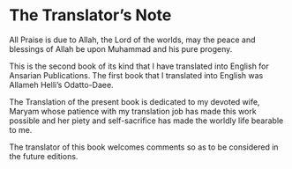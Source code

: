 The Translator’s Note
=====================

All Praise is due to Allah, the Lord of the worlds, may the peace and
blessings of Allah be upon Muhammad and his pure progeny.

This is the second book of its kind that I have translated into English
for Ansarian Publications. The first book that I translated into English
was Allameh Helli’s Odatto-Daee.

The Translation of the present book is dedicated to my devoted wife,
Maryam whose patience with my translation job has made this work
possible and her piety and self-sacrifice has made the worldly life
bearable to me.

The translator of this book welcomes comments so as to be considered in
the future editions.



